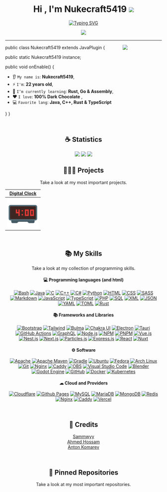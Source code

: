 <h1 align="center">Hi , I'm Nukecraft5419 <img src="https://media.giphy.com/media/hvRJCLFzcasrR4ia7z/giphy.gif" width="35"></h1>

<p align="center">
<a href="https://git.io/typing-svg"><img src="https://readme-typing-svg.demolab.com?font=JetBrains+Mono&size=24&duration=6000&pause=1000&color=0BFF00&center=true&vCenter=true&width=820&height=120&lines=Code+for+a+better+and+free+future+for+all." alt="Typing SVG" /></a>
</p>

<p align="center">
<img src="https://komarev.com/ghpvc/?username=nukecraft5419&color=blue&style=for-the-badge&label=PROFILE+VIEWS"/>
</p>

<hr/>

<img align='right' src='https://octodex.github.com/images/jetpacktocat.png' width='25%'>


public class Nukecraft5419 extends JavaPlugin {

  public static Nukecraft5419 instance;

  public void onEnable() {
      
   * 👂 `My name is`: **Nukecraft5419**,
   * ⚡ `I'm`: **22 years old**,
   *  🌱 `I’m currently learning`: **Rust, Go & Assembly**,
   * ❤️ `I love`: **100% Dark Chocolate**  ,
   * 💻 `Favorite lang`: **Java, C++, Rust & TypeScript**

  }
}
 
<br/>

<h2 align="center">☕ Statistics</h2>

<p align="center">
  <img height="50%" width="auto" src ="https://github-readme-stats.vercel.app/api?username=nukecraft5419&show_icons=true&count_private=true&theme=material-palenight&hide_border=true&hide=issues,contribs&bg_color=00000000">
  <img height="50%" width="auto" src ="https://github-readme-stats.vercel.app/api/top-langs/?username=nukecraft5419&layout=compact&hide_border=true&theme=material-palenight&bg_color=00000000&langs_count=6&hide=jupyter%20notebook,tex,css,php&exclude_repo=Pacman-AI">
  <img src ="https://github-readme-streak-stats.herokuapp.com?user=nukecraft5419&theme=material-palenight&hide_border=true&background=FFFFFF00">
</p>

<h2 align="center">🧑🏻‍💻 Projects</h2>
<p align="center">Take a look at my most important projects.</p>

|                                <a href="https://github.com/Nukecraft5419/DigitalClock" target="_blank">**Digital Clock**</a>                                |
| :---------------------------------------------------------------------------------------------------------------------------------------------------------: |
| <img align="center" src="https://raw.githubusercontent.com/Nukecraft5419/Nukecraft5419/main/projects/digital-clock-logo.png" width="100px"  height="100px"> |
<br/>

<h2 align="center">📚 My Skills</h2>
<p align="center">Take a look at my collection of programming skills.</p>

<h4 align="center">💻 Programming languages (and html)</h4>

<p align="center">
<a href="https://github.com/search?q=user%3ANukecraft5419+language%3Abash&type=code"><img alt="Bash" src="https://img.shields.io/badge/Bash-121011.svg?style=for-the-badge&logo=gnu-bash&logoColor=white"></a>
<a href="https://github.com/search?q=user%3ANukecraft5419+language%3Ajava&type=code"><img alt="Java" src="https://img.shields.io/badge/Java-ED8B00.svg?style=for-the-badge&logo=java&logoColor=white"></a>
<a href="https://github.com/search?q=user%3ANukecraft5419+language%3AC&type=code"><img alt="C" src="https://img.shields.io/badge/C-00599C.svg?style=for-the-badge&logo=c&logoColor=white"></a>
<a href="https://github.com/search?q=user%3ANukecraft5419+language%3AC%2B%2B+&type=code"><img alt="C++" src="https://img.shields.io/badge/C%2B%2B-00599C.svg?style=for-the-badge&logo=c%2B%2B&logoColor=white"></a>
<a href="https://github.com/search?q=user%3ANukecraft5419+language%3AC%23+&type=code"><img alt="C#" src="https://img.shields.io/badge/C%23-239122.svg?style=for-the-badge&logo=c-sharp&logoColor=white"></a>
<a href="https://github.com/search?q=user%3ANukecraft5419+language%3APython+&type=code"><img alt="Python" src="https://img.shields.io/badge/Python-3776AB.svg?style=for-the-badge&logo=python&logoColor=white"></a>
<a href="https://github.com/search?q=user%3ANukecraft5419+language%3Ahtml+&type=code"><img alt="HTML" src="https://img.shields.io/badge/HTML-E34F26.svg?style=for-the-badge&logo=html5&logoColor=white"></a>
<a href="https://github.com/search?q=user%3ANukecraft5419+language%3Acss+&type=code"><img alt="CSS" src="https://img.shields.io/badge/CSS-1572B6.svg?style=for-the-badge&logo=css3&logoColor=white"></a>
<a href="https://github.com/search?q=user%3ANukecraft5419+language%3Asass+&type=code"><img alt="SASS" src="https://img.shields.io/badge/Sass-CC6699.svg?style=for-the-badge&logo=sass&logoColor=white"></a>
<a href="https://github.com/search?q=user%3ANukecraft5419+language%3Amarkdown+&type=code"><img alt="Markdown" src="https://img.shields.io/badge/Markdown-000000.svg?style=for-the-badge&logo=markdown&logoColor=white"></a>
<a href="https://github.com/search?q=user%3ANukecraft5419+language%3AJavaScript+&type=code"><img alt="JavaScript" src="https://img.shields.io/badge/JavaScript-F7DF1E.svg?style=for-the-badge&logo=javascript&logoColor=white"></a>
<a href="https://github.com/search?q=user%3ANukecraft5419+language%3ATypeScript+&type=code"><img alt="TypeScript" src="https://img.shields.io/badge/TypeScript-007ACC.svg?style=for-the-badge&logo=typescript&logoColor=white"></a>
<a href="https://github.com/search?q=user%3ANukecraft5419+language%3Aphp+&type=code"><img alt="PHP" src="https://img.shields.io/badge/PHP-777BB4.svg?style=for-the-badge&logo=php&logoColor=white"></a>
<a href="https://github.com/search?q=user%3ANukecraft5419+language%3Asql+&type=code"><img alt="SQL" src="https://custom-icon-badges.demolab.com/badge/SQL-025E8C.svg?style=for-the-badge&logo=database&logoColor=white"></a>
<a href="https://github.com/search?q=user%3ANukecraft5419+language%3Axml+&type=code"><img alt="XML" src="https://img.shields.io/badge/XML-E34F26.svg?style=for-the-badge&logo=xml&logoColor=white"></a>
<a href="https://github.com/search?q=user%3ANukecraft5419+language%3Ajson+&type=code"><img alt="JSON" src="https://img.shields.io/badge/JSON-000000.svg?style=for-the-badge&logo=json&logoColor=white"></a>
<a href="https://github.com/search?q=user%3ANukecraft5419+language%3AYAML+&type=code"><img alt="YAML" src="https://img.shields.io/badge/YAML-000000.svg?style=for-the-badge&logo=yaml&logoColor=white"></a>
<a href="https://github.com/search?q=user%3ANukecraft5419+language%3ATOML+&type=code"><img alt="TOML" src="https://img.shields.io/badge/TOML-000000.svg?style=for-the-badge&logo=toml&logoColor=white"></a>
<a href="https://github.com/search?q=user%3ANukecraft5419+language%3ARust+&type=code"><img alt="Rust" src="https://img.shields.io/badge/Rust-000000.svg?style=for-the-badge&logo=rust&logoColor=white"></a>
</p>

<h4 align="center">📚 Frameworks and Libraries</h4>

<p align="center">
<a href="https://github.com/search?q=user%3ANukecraft5419+language%3Abootstrap+&type=code"><img alt="Bootstrap" src="https://img.shields.io/badge/Bootstrap-7952B3.svg?style=for-the-badge&logo=bootstrap&logoColor=white"></a>
<a href="https://github.com/search?q=user%3ANukecraft5419+language%3Atailwind+&type=code"><img alt="Tailwind" src="https://img.shields.io/badge/Tailwind_CSS-38B2AC.svg?style=for-the-badge&logo=tailwind-css&logoColor=white"></a>
<a href="https://github.com/search?q=user%3ANukecraft5419+language%3Abulma+&type=code"><img alt="Bulma" src="https://img.shields.io/badge/Bulma-00D1B2.svg?style=for-the-badge&logo=bulma&logoColor=white"></a>
<a href="https://github.com/search?q=user%3ANukecraft5419+language%3Achakra+&type=code"><img alt="Chakra UI" src="https://img.shields.io/badge/Chakra%20UI-319795.svg?style=for-the-badge&logo=chakra-ui&logoColor=white"></a>
<a href="https://github.com/search?q=user%3ANukecraft5419+language%3Aelectron+&type=code"><img alt="Electron" src="https://img.shields.io/badge/Electron-18305F.svg?style=for-the-badge&logo=electron&logoColor=white"></a>
<a href=""><img alt="Tauri" src="https://img.shields.io/badge/Tauri-000000.svg?style=for-the-badge&logo=tauri&logoColor=white"></a>
<a href=""><img alt="GitHub Actions" src="https://img.shields.io/badge/GitHub%20Actions-2671E5.svg?style=for-the-badge&logo=github-actions&logoColor=white"></a>
<a href=""><img alt="GraphQL" src="https://img.shields.io/badge/GraphQL-E10098.svg?style=for-the-badge&logo=graphql&logoColor=white"></a>
<a href=""><img alt="Node.js" src="https://img.shields.io/badge/Node.js-339933.svg?style=for-the-badge&logo=node.js&logoColor=white"></a>
<a href=""><img alt="NPM" src="https://img.shields.io/badge/NPM-CB3837.svg?style=for-the-badge&logo=npm&logoColor=white"></a>
<a href=""><img alt="PNPM" src="https://img.shields.io/badge/pnpm-F69220.svg?style=for-the-badge&logo=pnpm&logoColor=white"></a>
<a href="https://github.com/search?q=user%3ANukecraft5419+language%3AVue+&type=code"><img alt="Vue.js" src="https://img.shields.io/badge/Vue.js-4FC08D.svg?style=for-the-badge&logo=vuedotjs&logoColor=white"></a>
<a href="https://github.com/search?q=user%3ANukecraft5419+language%3ATypeScript+&type=code"><img alt="Nest.js" src="https://img.shields.io/badge/Nest.js-E0234E.svg?style=for-the-badge&logo=nestjs&logoColor=white"></a>
<a href="https://github.com/search?q=user%3ANukecraft5419+language%3ATypeScript+&type=code"><img alt="Next.js" src="https://img.shields.io/badge/Next.js-000000.svg?style=for-the-badge&logo=next.js&logoColor=white"></a>
<a href="https://github.com/search?q=user%3ANukecraft5419+language%3AJavaScript+&type=code"><img alt="Particles.js" src="https://img.shields.io/badge/Particles.js-000000.svg?style=for-the-badge&logo=particles.js&logoColor=white"></a>
<a href=""><img alt="Express.js" src="https://img.shields.io/badge/Express.js-000000.svg?style=for-the-badge&logo=express&logoColor=white"></a>
<a href="https://github.com/search?q=user%3ANukecraft5419+language%3AJavaScript+&type=code"><img alt="React" src="https://img.shields.io/badge/React-61DAFB.svg?style=for-the-badge&logo=react&logoColor=white"></a>
<a href="https://github.com/search?q=user%3ANukecraft5419+language%3AVue+&type=code"><img alt="Nuxt" src="https://img.shields.io/badge/Nuxt-00DC82.svg?style=for-the-badge&logo=nuxt&logoColor=white"></a>
</p>

<h4 align="center">⚙ Software</h4>

<p align="center">
<a href=""><img alt="Apache" src="https://img.shields.io/badge/Apache-D22128.svg?style=for-the-badge&logo=apache&logoColor=white"></a>
<a href=""><img alt="Apache Maven" src="https://img.shields.io/badge/Maven-C71E5A.svg?style=for-the-badge&logo=apache-maven&logoColor=white"></a>
<a href=""><img alt="Gradle" src="https://img.shields.io/badge/Gradle-02303A.svg?style=for-the-badge&logo=gradle&logoColor=white"></a>
<a href=""><img alt="Ubuntu" src="https://img.shields.io/badge/Ubuntu-E95420.svg?style=for-the-badge&logo=ubuntu&logoColor=white"></a>
<a href=""><img alt="Fedora" src="https://img.shields.io/badge/Fedora-294172.svg?style=for-the-badge&logo=fedora&logoColor=white"></a>
<a href=""><img alt="Arch Linux" src="https://img.shields.io/badge/Arch%20Linux-171F83.svg?style=for-the-badge&logo=arch-linux&logoColor=white"></a>
<a href=""><img alt="Git" src="https://img.shields.io/badge/Git-F05032.svg?style=for-the-badge&logo=git&logoColor=white"></a>
<a href=""><img alt="Nginx" src="https://img.shields.io/badge/Nginx-009639.svg?style=for-the-badge&logo=nginx&logoColor=white"></a>
<a href=""><img alt="Caddy" src="https://img.shields.io/badge/Caddy-0B0C20.svg?style=for-the-badge&logo=caddy&logoColor=white"></a>
<a href=""><img alt="OBS" src="https://img.shields.io/badge/OBS-302E31.svg?style=for-the-badge&logo=obs-studio&logoColor=white"></a>
<a href=""><img alt="Visual Studio Code" src="https://img.shields.io/badge/Visual%20Studio%20Code-0078D7.svg?style=for-the-badge&logo=visual-studio-code&logoColor=white"></a>
<a href=""><img alt="Blender" src="https://img.shields.io/badge/Blender-F5793A.svg?style=for-the-badge&logo=blender&logoColor=white"></a>
<a href=""><img alt="Godot Engine" src="https://img.shields.io/badge/Godot%20Engine-478CBF.svg?style=for-the-badge&logo=godot-engine&logoColor=white"></a>
<a href=""><img alt="GitHub" src="https://img.shields.io/badge/GitHub-100000.svg?style=for-the-badge&logo=github&logoColor=white"></a>
<a href=""><img alt="Docker" src="https://img.shields.io/badge/Docker-2496ED.svg?style=for-the-badge&logo=docker&logoColor=white"></a>
<a href=""><img alt="Kubernetes" src="https://img.shields.io/badge/Kubernetes-326CE5.svg?style=for-the-badge&logo=kubernetes&logoColor=white"></a>
</p>

<h4 align="center">☁ Cloud and Providers</h4>

<p align="center">
<a href=""><img alt="Cloudflare" src="https://img.shields.io/badge/Cloudflare-F38020.svg?style=for-the-badge&logo=cloudflare&logoColor=white"></a>
<a href=""><img alt="Github Pages" src="https://img.shields.io/badge/GitHub%20Pages-121011.svg?style=for-the-badge&logo=github&logoColor=white"></a>
<a href=""><img alt="MySQL" src="https://img.shields.io/badge/MySQL-4479A1.svg?style=for-the-badge&logo=mysql&logoColor=white"></a>
<a href=""><img alt="MariaDB" src="https://img.shields.io/badge/MariaDB-003545.svg?style=for-the-badge&logo=mariadb&logoColor=white"></a>
<a href=""><img alt="MongoDB" src="https://img.shields.io/badge/MongoDB-47A248.svg?style=for-the-badge&logo=mongodb&logoColor=white"></a>
<a href=""><img alt="Redis" src="https://img.shields.io/badge/Redis-DC382D.svg?style=for-the-badge&logo=redis&logoColor=white"></a>
<a href=""><img alt="Nginx" src="https://img.shields.io/badge/Nginx-009639.svg?style=for-the-badge&logo=nginx&logoColor=white"></a>
<a href=""><img alt="Caddy" src="https://img.shields.io/badge/Caddy-0B0C20.svg?style=for-the-badge&logo=caddy&logoColor=white"></a>
<a href=""><img alt="Vercel" src="https://img.shields.io/badge/Vercel-000000.svg?style=for-the-badge&logo=vercel&logoColor=white"></a>
</p>

<br/>

<h2 align="center">📝 Credits</h2>

<p align="center">
<a href="https://github.com/Sammwyy" target="_blank" align="center">Sammwyy</a>
<br>
<a href="https://github.com/7oSkaaa" target="_blank" align="center">Ahmed Hossam</a>
<br>
<a href="https://github.com/antonkomarev" target="_blank" align="center">Anton Komarev</a>
</p>

<br/>

<h2 align="center">📍 Pinned Repositories</h2>
<p align="center">Take a look at my most important repositories.</p>
